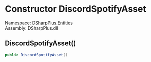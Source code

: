 # Constructor DiscordSpotifyAsset

Namespace: [DSharpPlus.Entities](DSharpPlus.Entities.md)  
Assembly: DSharpPlus.dll

## <a id="DSharpPlus_Entities_DiscordSpotifyAsset__ctor"></a>DiscordSpotifyAsset\(\)

```csharp
public DiscordSpotifyAsset()
```

